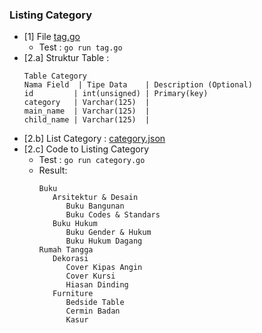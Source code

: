 ### Listing Category

* [1] File [tag.go](./tag.go)
  * Test : `go run tag.go`
* [2.a] Struktur Table :
    ```
    Table Category
    Nama Field  | Tipe Data    | Description (Optional)
    id         | int(unsigned) | Primary(key)
    category   | Varchar(125)  |
    main_name  | Varchar(125)  |
    child_name | Varchar(125)  |
    ```
* [2.b] List Category : [category.json](./category.json)
* [2.c] Code to Listing Category
  * Test : `go run category.go`
  * Result: 
    ```
    Buku
       Arsitektur & Desain
          Buku Bangunan
          Buku Codes & Standars
       Buku Hukum
          Buku Gender & Hukum
          Buku Hukum Dagang
    Rumah Tangga
       Dekorasi
          Cover Kipas Angin
          Cover Kursi
          Hiasan Dinding
       Furniture
          Bedside Table
          Cermin Badan
          Kasur
    ```
